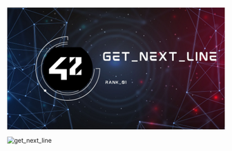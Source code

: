 ![Banner](img/get_next_line_banner.jpg "ps banner") <br>


<div>


![get_next_line](img/get_next_line.gif)<br>
